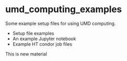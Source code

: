 # umd_computing_examples

Some example setup files for using UMD computing.  
* Setup file examples
* An example Jupyter notebook
* Example HT condor job files 

This is new material
